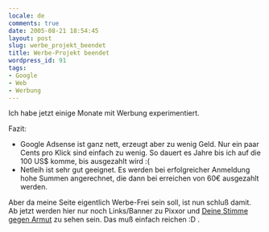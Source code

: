 ```yaml
---
locale: de
comments: true
date: 2005-08-21 18:54:45
layout: post
slug: werbe_projekt_beendet
title: Werbe-Projekt beendet
wordpress_id: 91
tags:
- Google
- Web
- Werbung
---
```


Ich habe jetzt einige Monate mit Werbung experimentiert.

Fazit:

  * Google Adsense ist ganz nett, erzeugt aber zu wenig Geld. Nur ein paar
    Cents pro Klick sind einfach zu wenig. So dauert es Jahre bis ich auf die
    100 US$ komme, bis ausgezahlt wird :(
  * Netleih ist sehr gut geeignet. Es werden bei erfolgreicher Anmeldung hohe
    Summen angerechnet, die dann bei erreichen von 60€ ausgezahlt werden.

Aber da meine Seite eigentlich Werbe-Frei sein soll, ist nun schluß damit. Ab
jetzt werden hier nur noch Links/Banner zu Pixxor und [Deine Stimme gegen Armut](http://deine-stimme-gegen-armut.de)
zu sehen sein. Das muß einfach reichen :D .
